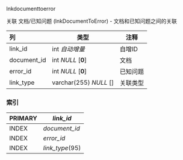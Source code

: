 lnkdocumenttoerror



关联 文档/已知问题 (lnkDocumentToError) - 文档和已知问题之间的关联



| 列          | 类型                   | 注释     |
| :---------- | ---------------------- | -------- |
| link_id     | int *自动增量*         | 自增ID   |
| document_id | int *NULL* [**0**]     | 文档     |
| error_id    | int *NULL* [**0**]     | 已知问题 |
| link_type   | varchar(255) *NULL* [] | 关联类型 |

### 索引

| PRIMARY | *link_id*       |
| :------ | --------------- |
| INDEX   | *document_id*   |
| INDEX   | *error_id*      |
| INDEX   | *link_type*(95) |